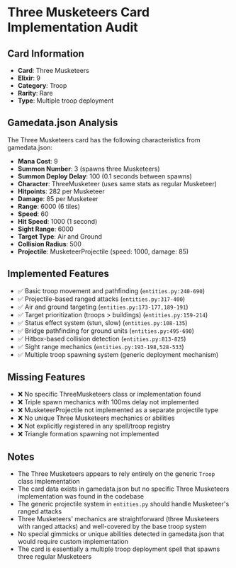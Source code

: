 # Three Musketeers Card Implementation Audit

## Card Information
- **Card**: Three Musketeers
- **Elixir**: 9
- **Category**: Troop
- **Rarity**: Rare
- **Type**: Multiple troop deployment

## Gamedata.json Analysis
The Three Musketeers card has the following characteristics from gamedata.json:
- **Mana Cost**: 9
- **Summon Number**: 3 (spawns three Musketeers)
- **Summon Deploy Delay**: 100 (0.1 seconds between spawns)
- **Character**: ThreeMusketeer (uses same stats as regular Musketeer)
- **Hitpoints**: 282 per Musketeer
- **Damage**: 85 per Musketeer
- **Range**: 6000 (6 tiles)
- **Speed**: 60
- **Hit Speed**: 1000 (1 second)
- **Sight Range**: 6000
- **Target Type**: Air and Ground
- **Collision Radius**: 500
- **Projectile**: MusketeerProjectile (speed: 1000, damage: 85)

## Implemented Features
- ✅ Basic troop movement and pathfinding (`entities.py:240-690`)
- ✅ Projectile-based ranged attacks (`entities.py:317-400`)
- ✅ Air and ground targeting (`entities.py:173-177,189-191`)
- ✅ Target prioritization (troops > buildings) (`entities.py:159-214`)
- ✅ Status effect system (stun, slow) (`entities.py:108-135`)
- ✅ Bridge pathfinding for ground units (`entities.py:495-690`)
- ✅ Hitbox-based collision detection (`entities.py:813-825`)
- ✅ Sight range mechanics (`entities.py:193-198,528-533`)
- ✅ Multiple troop spawning system (generic deployment mechanism)

## Missing Features
- ❌ No specific ThreeMusketeers class or implementation found
- ❌ Triple spawn mechanics with 100ms delay not implemented
- ❌ MusketeerProjectile not implemented as a separate projectile type
- ❌ No unique Three Musketeers mechanics or abilities
- ❌ Not explicitly registered in any spell/troop registry
- ❌ Triangle formation spawning not implemented

## Notes
- The Three Musketeers appears to rely entirely on the generic `Troop` class implementation
- The card data exists in gamedata.json but no specific Three Musketeers implementation was found in the codebase
- The generic projectile system in `entities.py` should handle Musketeer's ranged attacks
- Three Musketeers' mechanics are straightforward (three Musketeers with ranged attacks) and well-covered by the base troop system
- No special gimmicks or unique abilities detected in gamedata.json that would require custom implementation
- The card is essentially a multiple troop deployment spell that spawns three regular Musketeers